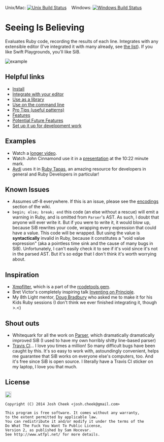 Unix/Mac: [![Unix Build Status](https://secure.travis-ci.org/JoshCheek/seeing_is_believing.png?branch=master)](http://travis-ci.org/JoshCheek/seeing_is_believing) &nbsp;&nbsp;
Windows:  [![Windows Build Status](https://ci.appveyor.com/api/projects/status/github/JoshCheek/seeing_is_believing?branch=master&svg=true)](https://ci.appveyor.com/project/JoshCheek/seeing-is-believing)

Seeing Is Believing
===================

Evaluates Ruby code, recording the results of each line.
Integrates with any extensible editor (I've integrated it with many already, see [the list](https://github.com/JoshCheek/seeing_is_believing/wiki/Editor-Integration)).
If you like Swift Playgrounds, you'll like SiB.

![example](https://s3.amazonaws.com/josh.cheek/images/scratch/sib-example1.gif)


Helpful links
-------------

* [Install](https://github.com/JoshCheek/seeing_is_believing/wiki/Installation)
* [Integrate with your editor](https://github.com/JoshCheek/seeing_is_believing/wiki/Editor-Integration)
* [Use as a library](https://github.com/JoshCheek/seeing_is_believing/wiki/Library-example)
* [Use on the command line](https://github.com/JoshCheek/seeing_is_believing/wiki/Command-Line-Usage)
* [Pro Tips (useful patterns)](https://github.com/JoshCheek/seeing_is_believing/wiki/Pro-Tips)
* [Features](https://github.com/JoshCheek/seeing_is_believing/tree/master/features)
* [Potential Future Features](https://github.com/JoshCheek/seeing_is_believing/wiki/Potential-future-features)
* [Set up it up for development work](https://github.com/JoshCheek/seeing_is_believing/wiki/Setting-it-up-for-Development)


Examples
--------

* Watch a [longer video](http://vimeo.com/73866851).
* Watch John Cinnamond use it in a [presentation](http://brightonruby.com/2016/the-point-of-objects-john-cinnamond/)
  at the 10:22 minute mark.
* [Avdi](https://github.com/avdi) uses it in [Ruby Tapas](https://www.rubytapas.com/),
  an amazing resource for developers in general and Ruby Developers in particular!


Known Issues
------------

* Assumes utf-8 everywhere. If this is an issue, please see the [encodings](https://github.com/JoshCheek/seeing_is_believing/wiki/Encodings) section of the wiki.
* `begin; else; break; end` this code (an else without a rescue) will emit a warning in Ruby, and is omitted from `Parser`'s AST.
  As such, I doubt that anyone will ever write it. But if you were to write it, it would blow up, because SiB rewrites your code, wrapping every expression that could have a value.
  This code will be wrapped. But using the value is **syntactically** invalid in Ruby, because it constitutes a "void value expression" (aka a pointless time sink and the cause of many bugs in SiB).
  Unfortunately, I can't easily check it to see if it's void since it's not in the parsed AST.  But it's so edge that I don't think it's worth worrying about.


Inspiration
-----------

* [Xmpfilter](http://www.rubydoc.info/gems/rcodetools/0.8.5.0/Rcodetools/XMPFilter), which is a part of the [rcodetools gem](https://rubygems.org/gems/rcodetools).
* Bret Victor's completely inspiring talk [Inventing on Principle](https://www.youtube.com/watch?v=PUv66718DII).
* My 8th Light mentor, [Doug Bradbury](http://blog.8thlight.com/doug-bradbury/archive.html) who asked me to make it for his Kids Ruby sessions (I don't think we ever finished integrating it, though >.<)


Shout outs
----------

* Whitequark for all the work on [Parser](http://github.com/whitequark/parser/), which dramatically dramatically improved SiB (I used to have my own horribly shitty line-based parser)
* [Travis CI](https://travis-ci.org/JoshCheek/seeing_is_believing)... I love you times a million! So many difficult bugs have been caught by this.
  It's so easy to work with, astoundingly convenient, helps me guarantee that SiB works on everyone else's computers, too. And it's free since SiB is open source.
  I literally have a Travis CI sticker on my laptop, I love you that much.

License
-------

<a href="http://www.wtfpl.net/"><img src="http://www.wtfpl.net/wp-content/uploads/2012/12/wtfpl.svg" height="20" alt="WTFPL" /></a>

    Copyright (C) 2014 Josh Cheek <josh.cheek@gmail.com>

    This program is free software. It comes without any warranty,
    to the extent permitted by applicable law.
    You can redistribute it and/or modify it under the terms of the
    Do What The Fuck You Want To Public License,
    Version 2, as published by Sam Hocevar.
    See http://www.wtfpl.net/ for more details.
